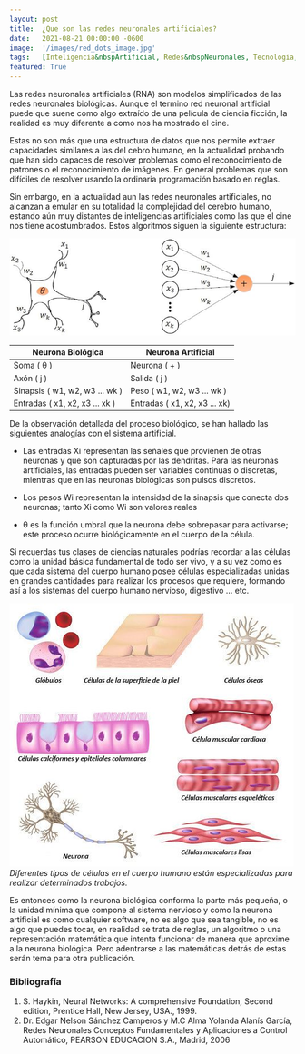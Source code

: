 ```yaml
---
layout: post
title:  ¿Que son las redes neuronales artificiales?
date:   2021-08-21 00:00:00 -0600
image:  '/images/red_dots_image.jpg'
tags:   [Inteligencia&nbspArtificial, Redes&nbspNeuronales, Tecnologia, Perceptron]
featured: True
---
```


Las redes neuronales artificiales (RNA) son modelos simplificados de las redes neuronales biológicas. Aunque el termino red neuronal artificial puede que suene como algo extraído de una película de ciencia ficción, la realidad es muy diferente a como nos ha mostrado el cine.

Estas no son más que una estructura de datos que nos permite extraer capacidades similares a las del cebro humano, en la actualidad probando que han sido capaces de resolver problemas como el reconocimiento de patrones o el reconocimiento de imágenes. En general problemas que son difíciles de resolver usando la ordinaria programación basado en reglas.

Sin embargo, en la actualidad aun las redes neuronales artificiales, no alcanzan a emular en su totalidad la complejidad del cerebro humano, estando aún muy distantes de inteligencias artificiales como las que el cine nos tiene acostumbrados. Estos algoritmos siguen la siguiente estructura:

  ![](/images/comparacion_image.jpg)


| Neurona Biológica      | Neurona Artificial |
| ----------- | ----------- |
| Soma ( θ )     | Neurona ( + )       |
| Axón ( j )  | Salida ( j )       |
| Sinapsis ( w1, w2, w3 ... wk )  | Peso ( w1, w2, w3 ... wk )        |
| Entradas ( x1, x2, x3 ... xk ) | Entradas ( x1, x2, x3 ... xk) |


De la observación detallada del proceso biológico, se han hallado las siguientes analogías
con el sistema artificial.
* Las entradas Xi representan las señales que provienen de otras neuronas y que son
capturadas por las dendritas. Para las neuronas artificiales, las entradas pueden ser
variables continuas o discretas, mientras que en las neuronas biológicas son pulsos
discretos.

* Los pesos Wi representan la intensidad de la sinapsis que conecta dos neuronas;
tanto Xi como Wi son valores reales

* θ es la función umbral que la neurona debe sobrepasar para activarse; este proceso
ocurre biológicamente en el cuerpo de la célula.


Si recuerdas tus clases de ciencias naturales podrías recordar a las células como la unidad básica fundamental de todo ser vivo, y a su vez como es que cada sistema del cuerpo humano posee células especializadas unidas en grandes cantidades para realizar los procesos que requiere, formando así a los sistemas del cuerpo humano nervioso, digestivo ... etc.

  ![](/images/comparacion_2_image.jpg)
  *Diferentes tipos de células en el cuerpo humano están especializadas para realizar determinados trabajos.*

Es entonces como la neurona biológica conforma la parte más pequeña, o la unidad mínima que compone al sistema nervioso y como la neurona artificial es como cualquier software, no es algo que sea tangible, no es algo que puedes tocar, en realidad se trata de reglas, un algoritmo o una representación matemática que intenta funcionar de manera que aproxime a la neurona biológica. Pero adentrarse a las matemáticas detrás de estas serán tema para otra publicación.

### Bibliografía

1. S. Haykin, Neural Networks: A comprehensive Foundation, Second edition, Prentice
Hall, New Jersey, USA., 1999.
2. Dr. Edgar Nelson Sánchez Camperos y M.C Alma Yolanda Alanís García, Redes Neuronales Conceptos Fundamentales y Aplicaciones a Control Automático, PEARSON EDUCACION S.A., Madrid, 2006 